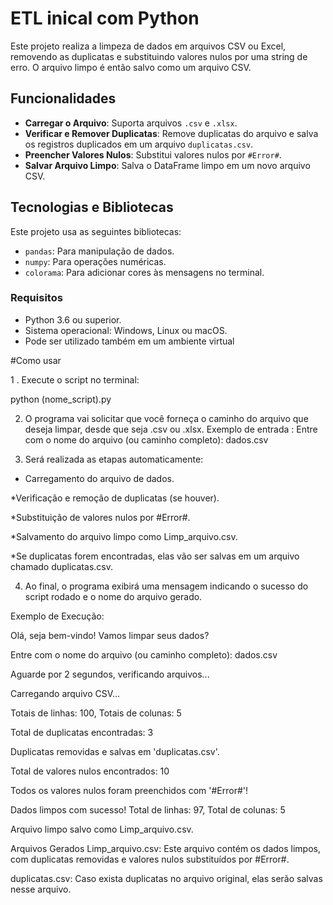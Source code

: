 # ETL inical com Python

Este projeto realiza a limpeza de dados em arquivos CSV ou Excel, removendo as duplicatas e substituindo valores nulos por uma string de erro. O arquivo limpo é então salvo como um arquivo CSV.

## Funcionalidades

- **Carregar o  Arquivo**: Suporta arquivos `.csv` e `.xlsx`.
- **Verificar e Remover Duplicatas**: Remove duplicatas do arquivo e salva os registros duplicados em um arquivo `duplicatas.csv`.
- **Preencher Valores Nulos**: Substitui valores nulos por `#Error#`.
- **Salvar Arquivo Limpo**: Salva o DataFrame limpo em um novo arquivo CSV.

## Tecnologias e Bibliotecas

Este projeto usa as seguintes bibliotecas:

- `pandas`: Para manipulação de dados.
- `numpy`: Para operações numéricas.
- `colorama`: Para adicionar cores às mensagens no terminal.

### Requisitos

- Python 3.6 ou superior.
- Sistema operacional: Windows, Linux ou macOS.
- Pode ser utilizado também em um ambiente virtual

#Como usar

1 . Execute o script no terminal:

python (nome_script).py

2. O programa vai solicitar que você forneça o caminho do arquivo que deseja limpar, desde que seja .csv ou .xlsx.
   Exemplo de entrada : Entre com o nome do arquivo (ou caminho completo): dados.csv

3. Será realizada as etapas automaticamente:

  * Carregamento do arquivo de dados.
    
  *Verificação e remoção de duplicatas (se houver).
  
  *Substituição de valores nulos por #Error#.
  
  *Salvamento do arquivo limpo como Limp_arquivo.csv.
  
  *Se duplicatas forem encontradas, elas vão ser salvas em um arquivo chamado duplicatas.csv.

4. Ao final, o programa exibirá uma mensagem indicando o sucesso do script rodado e o nome do arquivo gerado.

Exemplo de Execução:

Olá, seja bem-vindo! Vamos limpar seus dados?

Entre com o nome do arquivo (ou caminho completo): dados.csv

Aguarde por 2 segundos, verificando arquivos...

Carregando arquivo CSV...

Totais de linhas: 100, Totais de colunas: 5

Total de duplicatas encontradas: 3

Duplicatas removidas e salvas em 'duplicatas.csv'.

Total de valores nulos encontrados: 10

Todos os valores nulos foram preenchidos com '#Error#'!

Dados limpos com sucesso! Total de linhas: 97, Total de colunas: 5

Arquivo limpo salvo como Limp_arquivo.csv.

Arquivos Gerados
Limp_arquivo.csv: Este arquivo contém os dados limpos, com duplicatas removidas e valores nulos substituídos por #Error#.

duplicatas.csv: Caso exista duplicatas no arquivo original, elas serão salvas nesse arquivo.







